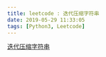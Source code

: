 ```yaml
---
title: leetcode : 迭代压缩字符串
date: 2019-05-29 11:33:05
tags: [Python3, Leetcode]
---
```


[迭代压缩字符串](https://leetcode-cn.com/problems/design-compressed-string-iterator/)

